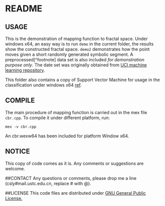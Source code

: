 # README

## USAGE

This is the demonstration of mapping function to fractal space. Under windows x64, an easy way is to run `demo` in the current folder, the results show the constructed fractal space. `demo2` demonstrates how the point moves given a short randomly generated symbolic segment. A preprocessed[^footnote] data set is also included *for demonstration purpose only*. The date set was originally obtained from [UCI machine learning repository](http://archive.ics.uci.edu/ml/datasets/Molecular+Biology+%28Promoter+Gene+Sequences%29).

This folder also contains a copy of Support Vector Machine for usage in the classification under windows x64 [ref](http://www.csie.ntu.edu.tw/~cjlin/libsvm/).

## COMPILE
The main procedure of mapping function is carried out in the mex file `cbr.cpp`. To compile it under different platform, run:

```
mex -v cbr.cpp 
```
An cbr.wexw64 has been included for platform Window x64. 

## NOTICE
This copy of code comes as it is. Any comments or suggestions are welcome. 

##CONTACT
Any questions or comments, please drop me a line (csly#mail.ustc.edu.cn, replace # with @).

##LICENSE
This code files are distributed under [GNU General Public License.](https://www.gnu.org/copyleft/gpl.html)
